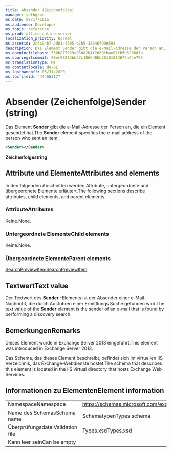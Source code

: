 ```yaml
---
title: Absender (Zeichenfolge)
manager: sethgros
ms.date: 09/17/2015
ms.audience: Developer
ms.topic: reference
ms.prod: office-online-server
localization_priority: Normal
ms.assetid: 2c4c94b7-2d81-4585-b7b5-38646f990594
description: Das Element Sender gibt die e-Mail-Adresse der Person an, die ein Element gesendet hat.
ms.openlocfilehash: 530b875729e860d2b4f2069fb4e07fb5b3236d7a
ms.sourcegitcommit: 88ec988f2bb67c1866d06b361615f3674a24e795
ms.translationtype: MT
ms.contentlocale: de-DE
ms.lasthandoff: 05/31/2020
ms.locfileid: "44455317"
---
```

# <a name="sender-string"></a><span data-ttu-id="ecf60-103">Absender (Zeichenfolge)</span><span class="sxs-lookup"><span data-stu-id="ecf60-103">Sender (string)</span></span>

<span data-ttu-id="ecf60-104">Das Element **Sender** gibt die e-Mail-Adresse der Person an, die ein Element gesendet hat.</span><span class="sxs-lookup"><span data-stu-id="ecf60-104">The **Sender** element specifies the e-mail address of the person who sent an item.</span></span> 
  
```XML
<Sender></Sender>
```

 <span data-ttu-id="ecf60-105">**Zeichenfolge**</span><span class="sxs-lookup"><span data-stu-id="ecf60-105">**string**</span></span>
## <a name="attributes-and-elements"></a><span data-ttu-id="ecf60-106">Attribute und Elemente</span><span class="sxs-lookup"><span data-stu-id="ecf60-106">Attributes and elements</span></span>

<span data-ttu-id="ecf60-107">In den folgenden Abschnitten werden Attribute, untergeordnete und übergeordnete Elemente erläutert.</span><span class="sxs-lookup"><span data-stu-id="ecf60-107">The following sections describe attributes, child elements, and parent elements.</span></span>
  
### <a name="attributes"></a><span data-ttu-id="ecf60-108">Attribute</span><span class="sxs-lookup"><span data-stu-id="ecf60-108">Attributes</span></span>

<span data-ttu-id="ecf60-109">Keine.</span><span class="sxs-lookup"><span data-stu-id="ecf60-109">None.</span></span>
  
### <a name="child-elements"></a><span data-ttu-id="ecf60-110">Untergeordnete Elemente</span><span class="sxs-lookup"><span data-stu-id="ecf60-110">Child elements</span></span>

<span data-ttu-id="ecf60-111">Keine.</span><span class="sxs-lookup"><span data-stu-id="ecf60-111">None.</span></span>
  
### <a name="parent-elements"></a><span data-ttu-id="ecf60-112">Übergeordnete Elemente</span><span class="sxs-lookup"><span data-stu-id="ecf60-112">Parent elements</span></span>

[<span data-ttu-id="ecf60-113">SearchPreviewItem</span><span class="sxs-lookup"><span data-stu-id="ecf60-113">SearchPreviewItem</span></span>](searchpreviewitem.md)
  
## <a name="text-value"></a><span data-ttu-id="ecf60-114">Textwert</span><span class="sxs-lookup"><span data-stu-id="ecf60-114">Text value</span></span>

<span data-ttu-id="ecf60-115">Der Textwert des **Sender** -Elements ist der Absender einer e-Mail-Nachricht, die durch Ausführen einer Ermittlungs Suche gefunden wird.</span><span class="sxs-lookup"><span data-stu-id="ecf60-115">The text value of the **Sender** element is the sender of an e-mail that is found by performing a discovery search.</span></span> 
  
## <a name="remarks"></a><span data-ttu-id="ecf60-116">Bemerkungen</span><span class="sxs-lookup"><span data-stu-id="ecf60-116">Remarks</span></span>

<span data-ttu-id="ecf60-117">Dieses Element wurde in Exchange Server 2013 eingeführt.</span><span class="sxs-lookup"><span data-stu-id="ecf60-117">This element was introduced in Exchange Server 2013.</span></span>
  
<span data-ttu-id="ecf60-118">Das Schema, das dieses Element beschreibt, befindet sich im virtuellen IIS-Verzeichnis, das Exchange-Webdienste hostet.</span><span class="sxs-lookup"><span data-stu-id="ecf60-118">The schema that describes this element is located in the IIS virtual directory that hosts Exchange Web Services.</span></span>
  
## <a name="element-information"></a><span data-ttu-id="ecf60-119">Informationen zu Elementen</span><span class="sxs-lookup"><span data-stu-id="ecf60-119">Element information</span></span>

|||
|:-----|:-----|
|<span data-ttu-id="ecf60-120">Namespace</span><span class="sxs-lookup"><span data-stu-id="ecf60-120">Namespace</span></span>  <br/> |https://schemas.microsoft.com/exchange/services/2006/types  <br/> |
|<span data-ttu-id="ecf60-121">Name des Schemas</span><span class="sxs-lookup"><span data-stu-id="ecf60-121">Schema name</span></span>  <br/> |<span data-ttu-id="ecf60-122">Schematypen</span><span class="sxs-lookup"><span data-stu-id="ecf60-122">Types schema</span></span>  <br/> |
|<span data-ttu-id="ecf60-123">Überprüfungsdatei</span><span class="sxs-lookup"><span data-stu-id="ecf60-123">Validation file</span></span>  <br/> |<span data-ttu-id="ecf60-124">Types.xsd</span><span class="sxs-lookup"><span data-stu-id="ecf60-124">Types.xsd</span></span>  <br/> |
|<span data-ttu-id="ecf60-125">Kann leer sein</span><span class="sxs-lookup"><span data-stu-id="ecf60-125">Can be empty</span></span>  <br/> ||
   

